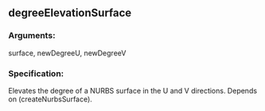 ## degreeElevationSurface
### Arguments: 
surface, newDegreeU, newDegreeV
### Specification: 
Elevates the degree of a NURBS surface in the U and V directions. Depends on (createNurbsSurface).
